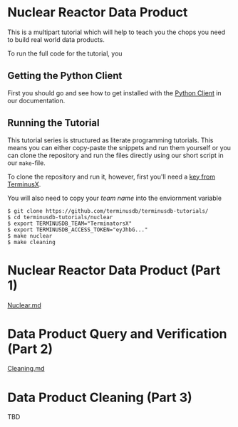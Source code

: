 # Nuclear Reactor Data Product

This is a multipart tutorial which will help to teach you the chops
you need to build real world data products.

To run the full code for the tutorial, you

## Getting the Python Client

First you should go and see how to get installed with the [Python Client](https://docs.terminusdb.com/v10.0/#/terminusx/start-with-a-client) in our documentation.

## Running the Tutorial

This tutorial series is structured as literate programming
tutorials. This means you can either copy-paste the snippets and run
them yourself or you can clone the repository and run the files
directly using our short script in our `make`-file.

To clone the repository and run it, however, first you'll need a [key from
TerminusX](https://docs.terminusdb.com/v10.0/#/terminusx/get-your-api-key).

You will also need to copy your *team name* into the enviornment variable

```shell
$ git clone https://github.com/terminusdb/terminusdb-tutorials/
$ cd terminusdb-tutorials/nuclear
$ export TERMINUSDB_TEAM="TerminatorsX"
$ export TERMINUSDB_ACCESS_TOKEN="eyJhbG..."
$ make nuclear
$ make cleaning
```

# Nuclear Reactor Data Product (Part 1)

[Nuclear.md](./nuclear.md)

# Data Product Query and Verification (Part 2)

[Cleaning.md](./cleaning.md)

# Data Product Cleaning (Part 3)

TBD

